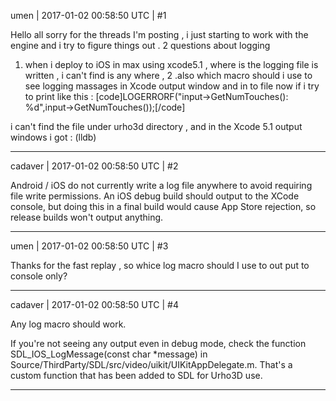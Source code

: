 umen | 2017-01-02 00:58:50 UTC | #1

Hello all
sorry for the threads I'm posting , i just starting to work with the engine and i try to figure things out .
2 questions about logging 
1. when i deploy to iOS in max using xcode5.1 , where is the logging file is written , i can't find is any where , 
2 .also which macro should i use to see logging massages in Xcode output window and in to file 
now if i try to print like this :
[code]LOGERRORF("input->GetNumTouches(): %d",input->GetNumTouches());[/code]

i can't find the file under urho3d directory , and in the Xcode 5.1 output windows i got : (lldb)

-------------------------

cadaver | 2017-01-02 00:58:50 UTC | #2

Android / iOS do not currently write a log file anywhere to avoid requiring file write permissions. An iOS debug build should output to the XCode console, but doing this in a final build would cause App Store rejection, so release builds won't output anything.

-------------------------

umen | 2017-01-02 00:58:50 UTC | #3

Thanks for the fast replay , so whice log macro should I use to out put to console only?

-------------------------

cadaver | 2017-01-02 00:58:50 UTC | #4

Any log macro should work. 

If you're not seeing any output even in debug mode, check the function SDL_IOS_LogMessage(const char *message) in Source/ThirdParty/SDL/src/video/uikit/UIKitAppDelegate.m. That's a custom function that has been added to SDL for Urho3D use.

-------------------------

